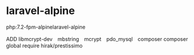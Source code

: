 # laravel-alpine

php:7.2-fpm-alpinelaravel-alpine


ADD libmcrypt-dev　mbstring　mcrypt　pdo_mysql　composer
composer global require hirak/prestissimo

